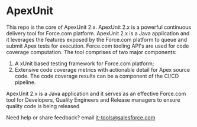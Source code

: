 ApexUnit
========
This repo is the core of ApexUnit 2.x. ApexUnit 2.x is a powerful continuous delivery tool for Force.com platform. ApexUnit 2.x is a Java application and it leverages the features exposed by the Force.com platform to queue and submit Apex tests for execution. Force.com tooling API's are used for code coverage computation. 
The tool comprises of two major components:
1. A xUnit based testing framework for Force.com platform; 
2. Extensive code coverage metrics with actionable detail for Apex source code. The code coverage results can be a component of the CI/CD pipeline.

ApexUnit 2.x is a Java application and it serves as an effective Force.com tool for Developers, Quality Engineers and Release managers to ensure quality code is being released

Need help or share feedback? email it-tools@salesforce.com


